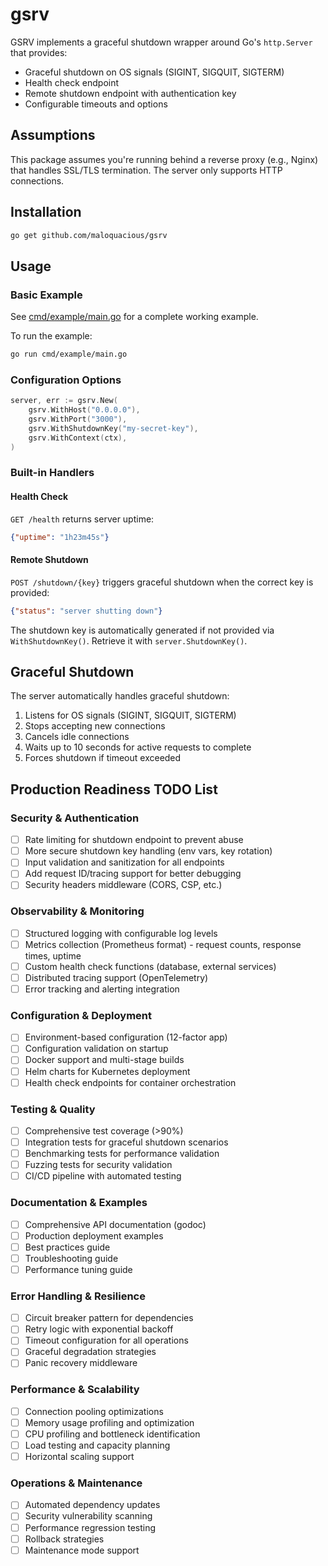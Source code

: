# gsrv

GSRV implements a graceful shutdown wrapper around Go's `http.Server` that provides:

- Graceful shutdown on OS signals (SIGINT, SIGQUIT, SIGTERM)
- Health check endpoint
- Remote shutdown endpoint with authentication key
- Configurable timeouts and options

## Assumptions

This package assumes you're running behind a reverse proxy (e.g., Nginx) that handles SSL/TLS termination. The server only supports HTTP connections.

## Installation

```bash
go get github.com/maloquacious/gsrv
```

## Usage

### Basic Example

See [cmd/example/main.go](cmd/example/main.go) for a complete working example.

To run the example:
```bash
go run cmd/example/main.go
```

### Configuration Options

```go
server, err := gsrv.New(
    gsrv.WithHost("0.0.0.0"),
    gsrv.WithPort("3000"),
    gsrv.WithShutdownKey("my-secret-key"),
    gsrv.WithContext(ctx),
)
```

### Built-in Handlers

#### Health Check
`GET /health` returns server uptime:
```json
{"uptime": "1h23m45s"}
```

#### Remote Shutdown
`POST /shutdown/{key}` triggers graceful shutdown when the correct key is provided:
```json
{"status": "server shutting down"}
```

The shutdown key is automatically generated if not provided via `WithShutdownKey()`. Retrieve it with `server.ShutdownKey()`.

## Graceful Shutdown

The server automatically handles graceful shutdown:
1. Listens for OS signals (SIGINT, SIGQUIT, SIGTERM)
2. Stops accepting new connections
3. Cancels idle connections
4. Waits up to 10 seconds for active requests to complete
5. Forces shutdown if timeout exceeded

## Production Readiness TODO List

### Security & Authentication
- [ ] Rate limiting for shutdown endpoint to prevent abuse
- [ ] More secure shutdown key handling (env vars, key rotation)
- [ ] Input validation and sanitization for all endpoints
- [ ] Add request ID/tracing support for better debugging
- [ ] Security headers middleware (CORS, CSP, etc.)

### Observability & Monitoring  
- [ ] Structured logging with configurable log levels
- [ ] Metrics collection (Prometheus format) - request counts, response times, uptime
- [ ] Custom health check functions (database, external services)
- [ ] Distributed tracing support (OpenTelemetry)
- [ ] Error tracking and alerting integration

### Configuration & Deployment
- [ ] Environment-based configuration (12-factor app)
- [ ] Configuration validation on startup
- [ ] Docker support and multi-stage builds
- [ ] Helm charts for Kubernetes deployment
- [ ] Health check endpoints for container orchestration

### Testing & Quality
- [ ] Comprehensive test coverage (>90%) 
- [ ] Integration tests for graceful shutdown scenarios
- [ ] Benchmarking tests for performance validation
- [ ] Fuzzing tests for security validation
- [ ] CI/CD pipeline with automated testing

### Documentation & Examples
- [ ] Comprehensive API documentation (godoc)
- [ ] Production deployment examples
- [ ] Best practices guide
- [ ] Troubleshooting guide
- [ ] Performance tuning guide

### Error Handling & Resilience
- [ ] Circuit breaker pattern for dependencies
- [ ] Retry logic with exponential backoff
- [ ] Timeout configuration for all operations
- [ ] Graceful degradation strategies
- [ ] Panic recovery middleware

### Performance & Scalability
- [ ] Connection pooling optimizations
- [ ] Memory usage profiling and optimization
- [ ] CPU profiling and bottleneck identification
- [ ] Load testing and capacity planning
- [ ] Horizontal scaling support

### Operations & Maintenance
- [ ] Automated dependency updates
- [ ] Security vulnerability scanning
- [ ] Performance regression testing
- [ ] Rollback strategies
- [ ] Maintenance mode support
